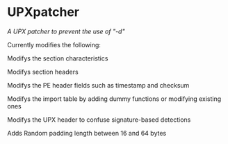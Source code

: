 # UPXpatcher
*A UPX patcher to prevent the use of "-d"*

Currently modifies the following:

Modifys the section characteristics

Modifys section headers

Modifys the PE header fields such as timestamp and checksum

Modifys the import table by adding dummy functions or modifying existing ones

Modifys the UPX header to confuse signature-based detections

Adds Random padding length between 16 and 64 bytes
